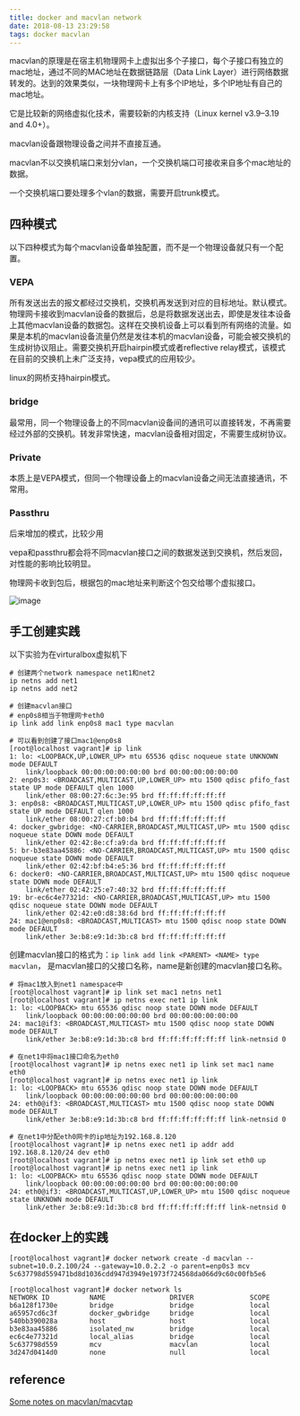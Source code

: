 ```yaml
---
title: docker and macvlan network
date: 2018-08-13 23:29:58
tags: docker macvlan
---
```


macvlan的原理是在宿主机物理网卡上虚拟出多个子接口，每个子接口有独立的mac地址，通过不同的MAC地址在数据链路层（Data Link Layer）进行网络数据转发的。达到的效果类似，一块物理网卡上有多个IP地址，多个IP地址有自己的mac地址。

它是比较新的网络虚拟化技术，需要较新的内核支持（Linux kernel v3.9–3.19 and 4.0+）。

macvlan设备跟物理设备之间并不直接互通。

macvlan不以交换机端口来划分vlan，一个交换机端口可接收来自多个mac地址的数据。

一个交换机端口要处理多个vlan的数据，需要开启trunk模式。

## 四种模式

以下四种模式为每个macvlan设备单独配置，而不是一个物理设备就只有一个配置。

### VEPA

所有发送出去的报文都经过交换机，交换机再发送到对应的目标地址。默认模式。物理网卡接收到macvlan设备的数据后，总是将数据发送出去，即使是发往本设备上其他macvlan设备的数据包。这样在交换机设备上可以看到所有网络的流量。如果是本机的macvlan设备流量仍然是发往本机的macvlan设备，可能会被交换机的生成树协议阻止。需要交换机开启hairpin模式或者reflective relay模式，该模式在目前的交换机上未广泛支持，vepa模式的应用较少。

linux的网桥支持hairpin模式。

### bridge

最常用，同一个物理设备上的不同macvlan设备间的通讯可以直接转发，不再需要经过外部的交换机。转发非常快速，macvlan设备相对固定，不需要生成树协议。

### Private

本质上是VEPA模式，但同一个物理设备上的macvlan设备之间无法直接通讯，不常用。

### Passthru

后来增加的模式，比较少用

vepa和passthru都会将不同macvlan接口之间的数据发送到交换机，然后发回，对性能的影响比较明显。

物理网卡收到包后，根据包的mac地址来判断这个包交给哪个虚拟接口。

![image](http://kuring.me/images/macvlan-workmode-1.png)

## 手工创建实践

以下实验为在virturalbox虚拟机下

```
# 创建两个network namespace net1和net2
ip netns add net1
ip netns add net2

# 创建macvlan接口
# enp0s8相当于物理网卡eth0
ip link add link enp0s8 mac1 type macvlan

# 可以看到创建了接口mac1@enp0s8
[root@localhost vagrant]# ip link
1: lo: <LOOPBACK,UP,LOWER_UP> mtu 65536 qdisc noqueue state UNKNOWN mode DEFAULT
    link/loopback 00:00:00:00:00:00 brd 00:00:00:00:00:00
2: enp0s3: <BROADCAST,MULTICAST,UP,LOWER_UP> mtu 1500 qdisc pfifo_fast state UP mode DEFAULT qlen 1000
    link/ether 08:00:27:6c:3e:95 brd ff:ff:ff:ff:ff:ff
3: enp0s8: <BROADCAST,MULTICAST,UP,LOWER_UP> mtu 1500 qdisc pfifo_fast state UP mode DEFAULT qlen 1000
    link/ether 08:00:27:cf:b0:b4 brd ff:ff:ff:ff:ff:ff
4: docker_gwbridge: <NO-CARRIER,BROADCAST,MULTICAST,UP> mtu 1500 qdisc noqueue state DOWN mode DEFAULT
    link/ether 02:42:8e:cf:a9:da brd ff:ff:ff:ff:ff:ff
5: br-b3e83aa45886: <NO-CARRIER,BROADCAST,MULTICAST,UP> mtu 1500 qdisc noqueue state DOWN mode DEFAULT
    link/ether 02:42:bf:b4:e5:36 brd ff:ff:ff:ff:ff:ff
6: docker0: <NO-CARRIER,BROADCAST,MULTICAST,UP> mtu 1500 qdisc noqueue state DOWN mode DEFAULT
    link/ether 02:42:25:e7:40:32 brd ff:ff:ff:ff:ff:ff
19: br-ec6c4e77321d: <NO-CARRIER,BROADCAST,MULTICAST,UP> mtu 1500 qdisc noqueue state DOWN mode DEFAULT
    link/ether 02:42:e0:d8:38:6d brd ff:ff:ff:ff:ff:ff
24: mac1@enp0s8: <BROADCAST,MULTICAST> mtu 1500 qdisc noop state DOWN mode DEFAULT
    link/ether 3e:b8:e9:1d:3b:c8 brd ff:ff:ff:ff:ff:ff
```

创建macvlan接口的格式为：`ip link add link <PARENT> <NAME> type macvlan`， <PARENT>是macvlan接口的父接口名称，name是新创建的macvlan接口名称。

```
# 将mac1放入到net1 namespace中
[root@localhost vagrant]# ip link set mac1 netns net1
[root@localhost vagrant]# ip netns exec net1 ip link
1: lo: <LOOPBACK> mtu 65536 qdisc noop state DOWN mode DEFAULT
    link/loopback 00:00:00:00:00:00 brd 00:00:00:00:00:00
24: mac1@if3: <BROADCAST,MULTICAST> mtu 1500 qdisc noop state DOWN mode DEFAULT
    link/ether 3e:b8:e9:1d:3b:c8 brd ff:ff:ff:ff:ff:ff link-netnsid 0

# 在net1中将mac1接口命名为eth0
[root@localhost vagrant]# ip netns exec net1 ip link set mac1 name eth0
[root@localhost vagrant]# ip netns exec net1 ip link
1: lo: <LOOPBACK> mtu 65536 qdisc noop state DOWN mode DEFAULT
    link/loopback 00:00:00:00:00:00 brd 00:00:00:00:00:00
24: eth0@if3: <BROADCAST,MULTICAST> mtu 1500 qdisc noop state DOWN mode DEFAULT
    link/ether 3e:b8:e9:1d:3b:c8 brd ff:ff:ff:ff:ff:ff link-netnsid 0

# 在net1中分配eth0网卡的ip地址为192.168.8.120
[root@localhost vagrant]# ip netns exec net1 ip addr add 192.168.8.120/24 dev eth0
[root@localhost vagrant]# ip netns exec net1 ip link set eth0 up
[root@localhost vagrant]# ip netns exec net1 ip link
1: lo: <LOOPBACK> mtu 65536 qdisc noop state DOWN mode DEFAULT
    link/loopback 00:00:00:00:00:00 brd 00:00:00:00:00:00
24: eth0@if3: <BROADCAST,MULTICAST,UP,LOWER_UP> mtu 1500 qdisc noqueue state UNKNOWN mode DEFAULT
    link/ether 3e:b8:e9:1d:3b:c8 brd ff:ff:ff:ff:ff:ff link-netnsid 0
```

## 在docker上的实践

```
[root@localhost vagrant]# docker network create -d macvlan --subnet=10.0.2.100/24 --gateway=10.0.2.2 -o parent=enp0s3 mcv
5c637798d559471bd8d1036cdd947d3949e1973f724568da066d9c60c00fb5e6

[root@localhost vagrant]# docker network ls
NETWORK ID          NAME                DRIVER              SCOPE
b6a128f1730e        bridge              bridge              local
a65957cd6c3f        docker_gwbridge     bridge              local
540bb390028a        host                host                local
b3e83aa45886        isolated_nw         bridge              local
ec6c4e77321d        local_alias         bridge              local
5c637798d559        mcv                 macvlan             local
3d247d0414d0        none                null                local
```

## reference

[Some notes on macvlan/macvtap](https://backreference.org/2014/03/20/some-notes-on-macvlanmacvtap/)
[](http://backreference.org/2014/03/20/some-notes-on-macvlanmacvtap/)
